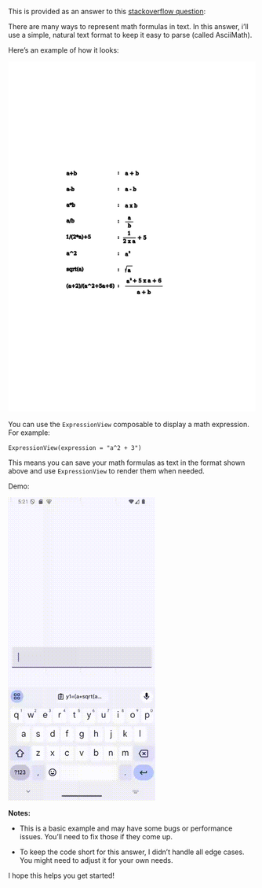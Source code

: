 This is provided as an answer to this [stackoverflow question](https://stackoverflow.com/questions/79202587/how-to-render-and-display-the-text-styling-and-mathematical-formulae-in-jetpack):


There are many ways to represent math formulas in text. In this answer, i’ll use a simple, natural text format to keep it easy to parse (called AsciiMath).

Here’s an example of how it looks:

![demo](/images/exp-1.png)


You can use the `ExpressionView` composable to display a math expression. For example:

```
ExpressionView(expression = "a^2 + 3")
```
This means you can save your math formulas as text in the format shown above and use `ExpressionView` to render them when needed.


Demo:

![demo](/images/expp2.gif)


**Notes:**

- This is a basic example and may have some bugs or performance issues. You’ll need to fix those if they come up.

- To keep the code short for this answer, I didn’t handle all edge cases. You might need to adjust it for your own needs.


I hope this helps you get started!
